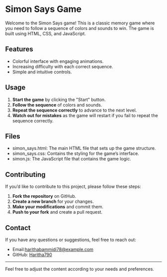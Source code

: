 # Simon Says Game
Welcome to the Simon Says game! This is a classic memory game where you need to follow a sequence of colors and sounds to win. The game is built using HTML, CSS, and JavaScript.


## Features
- Colorful interface with engaging animations.
- Increasing difficulty with each correct sequence.
- Simple and intuitive controls.


## Usage
1. **Start the game** by clicking the "Start" button.
2. **Follow the sequence** of colors and sounds.
3. **Repeat the sequence correctly** to advance to the next level.
4. **Watch out for mistakes** as the game will restart if you fail to repeat the sequence correctly.


## Files
- simon_says.html: The main HTML file that sets up the game structure.
- simon_says.css: Contains the styling for the game’s interface.
- simon.js: The JavaScript file that contains the game logic.


## Contributing
If you’d like to contribute to this project, please follow these steps:

1. **Fork the repository** on GitHub.
2. **Create a new branch** for your changes.
3. **Make your modifications** and commit them.
4. **Push to your fork** and create a pull request.


## Contact
If you have any questions or suggestions, feel free to reach out:
- Email:harithabammidi78@example.com
- GitHub: [Haritha790](https://github.com/Haritha790)

---

Feel free to adjust the content according to your needs and preferences.
